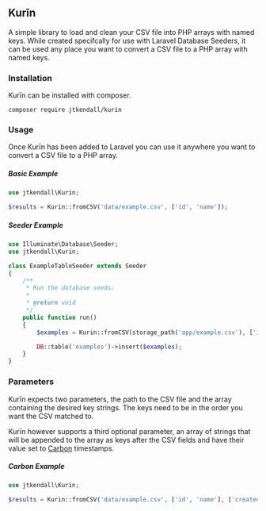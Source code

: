 Kurīn
--

A simple library to load and clean your CSV file into PHP arrays with named keys. While created specifcally for use with Laravel Database Seeders, it can be used any place you want to convert a CSV file to a PHP array with named keys.


### Installation

Kurīn can be installed with composer.

`composer require jtkendall/kurin`


### Usage

Once Kurīn has been added to Laravel you can use it anywhere you want to convert a CSV file to a PHP array.


##### Basic Example

```php
use jtkendall\Kurin;

$results = Kurin::fromCSV('data/example.csv', ['id', 'name']);
```


##### Seeder Example

```php
use Illuminate\Database\Seeder;
use jtkendall\Kurin;

class ExampleTableSeeder extends Seeder
{
    /**
     * Run the database seeds.
     *
     * @return void
     */
    public function run()
    {
        $examples = Kurin::fromCSV(storage_path('app/example.csv'), ['id', 'name', 'slug', 'description']);

        DB::table('examples')->insert($examples);
    }
}
```


### Parameters

Kurīn expects two parameters, the path to the CSV file and the array containing the desired key strings. The keys need to be in the order you want the CSV matched to.

Kurīn however supports a third optional parameter, an array of strings that will be appended to the array as keys after the CSV fields and have their value set to [Carbon](http://github.com/briannesbitt/Carbon) timestamps.

##### Carbon Example

```php
use jtkendall\Kurin;

$results = Kurin::fromCSV('data/example.csv', ['id', 'name'], ['created_at', 'updated_at']);
```
